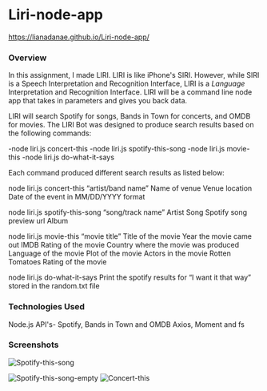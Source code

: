 # Liri-node-app

https://lianadanae.github.io/Liri-node-app/

### Overview

In this assignment, I made LIRI. LIRI is like iPhone's SIRI. However, while SIRI is a Speech Interpretation and Recognition Interface, LIRI is a _Language_ Interpretation and Recognition Interface. LIRI will be a command line node app that takes in parameters and gives you back data.

LIRI will search Spotify for songs, Bands in Town for concerts, and OMDB for movies.  The LIRI Bot was designed to produce search results based on the following commands:

-node liri.js concert-this
-node liri.js spotify-this-song
-node liri.js movie-this
-node liri.js do-what-it-says

Each command produced different search results as listed below:

node liri.js concert-this “artist/band name”
Name of venue
Venue location
Date of the event in MM/DD/YYYY format

node liri.js spotify-this-song “song/track name”
Artist
Song
Spotify song preview url
Album

node liri.js movie-this “movie title”
Title of the movie
Year the movie came out
IMDB Rating of the movie
Country where the movie was produced
Language of the movie
Plot of the movie
Actors in the movie
Rotten Tomatoes Rating of the movie

node liri.js do-what-it-says
Print the spotify results for “I want it that way” stored in the random.txt file

### Technologies Used
Node.js
API's- Spotify, Bands in Town and OMDB
Axios, Moment and fs


### Screenshots
![Spotify-this-song](https://github.com/lianadanae/Liri-node-app/tree/master/images/Screen-Shot-Spotify-Hozier.png)

![Spotify-this-song-empty](Screen-Shot-Spotify-this-song-empty.png)
![Concert-this](Screenshot-movie-this)
